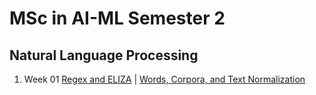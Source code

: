 # MSc in AI-ML Semester 2

## Natural Language Processing
1. Week 01 [Regex and ELIZA](./001_nlp_regex.md) | [Words, Corpora, and Text Normalization]()
